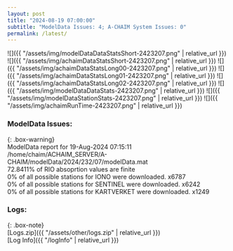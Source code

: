 ```yaml
---
layout: post
title: "2024-08-19 07:00:00"
subtitle: "ModelData Issues: 4; A-CHAIM System Issues: 0"
permalink: /latest/
---
```


![]({{ "/assets/img/modelDataDataStatsShort-2423207.png" | relative_url }})
![]({{ "/assets/img/achaimDataStatsShort-2423207.png" | relative_url }})
![]({{ "/assets/img/achaimDataStatsLong00-2423207.png" | relative_url }})
![]({{ "/assets/img/achaimDataStatsLong01-2423207.png" | relative_url }})
![]({{ "/assets/img/achaimDataStatsLong02-2423207.png" | relative_url }})
![]({{ "/assets/img/modelDataDataStats-2423207.png" | relative_url }})
![]({{ "/assets/img/modelDataStationStats-2423207.png" | relative_url }})
![]({{ "/assets/img/achaimRunTime-2423207.png" | relative_url }})


### ModelData Issues:  
  
{: .box-warning}  
 ModelData report for 19-Aug-2024 07:15:11   
 /home/chaim/ACHAIM_SERVER/A-CHAIM/modelData/2024/232/07/modelData.mat   
 72.8411% of RIO absoprtion values are finite   
 0% of all possible stations for IONO were downloaded. x6787   
 0% of all possible stations for SENTINEL were downloaded. x6242   
 0% of all possible stations for KARTVERKET were downloaded. x1249   
  


### Logs:  
  
{: .box-note}  
[Logs.zip]({{ "/assets/other/logs.zip" | relative_url }})  
[Log Info]({{ "/logInfo" | relative_url }})  
